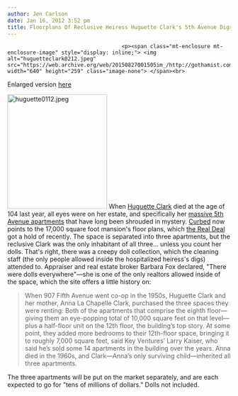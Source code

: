 ```yaml
---
author: Jen Carlson
date: Jan 16, 2012 3:52 pm
title: Floorplans Of Reclusive Heiress Huguette Clark's 5th Avenue Digs Revealed
---
```


	
										<p><span class="mt-enclosure mt-enclosure-image" style="display: inline;"> <img alt="huguetteclark0212.jpeg" src="https://web.archive.org/web/20150827001505im_/http://gothamist.com/attachments/arts_jen/huguetteclark0212.jpeg" width="640" height="259" class="image-none"> </span><br>
<span class="photo_caption">Enlarged version <a href="https://web.archive.org/web/20150827001505/http://therealdeal.com/wp-content/uploads/2011/12/huguette1.jpg">here</a></span></p>

<p><span class="mt-enclosure mt-enclosure-image" style="display: inline;"> <img alt="huguette0112.jpeg" src="https://web.archive.org/web/20150827001505im_/http://gothamist.com/attachments/arts_jen/huguette0112.jpeg" width="225" height="258" class="image-right"> </span>When <a href="https://web.archive.org/web/20150827001505/http://gothamist.com/tags/huguetteclark">Huguette Clark</a> died at the age of 104 last year, all eyes were on her estate, and specifically her <a href="https://web.archive.org/web/20150827001505/http://gothamist.com/2011/06/01/real_estate_agents_licking_chops_fo.php">massive 5th Avenue apartments</a> that have long been shrouded in mystery. <a href="https://web.archive.org/web/20150827001505/http://ny.curbed.com/archives/2012/01/16/get_a_glimpse_of_huguette_clarks_fifth_ave_ghost_mansion.php">Curbed</a> now points to the 17,000 square foot mansion&apos;s floor plans, which <a href="https://web.archive.org/web/20150827001505/http://therealdeal.com/issues_articles/nyc-s-most-mysterious-home/">the Real Deal</a> got a hold of recently. The space is separated into three apartments, but the reclusive Clark was the only inhabitant of all three... unless you count her dolls. That&apos;s right, there was a creepy doll collection, which the cleaning staff (the only people allowed inside the hospitalized heiress&apos;s digs) attended to. Appraiser and real estate broker Barbara Fox declared, &quot;There were dolls everywhere&quot;&#x2014;she is one of the only realtors allowed inside of the space, which the site offers a little history on:</p>

<blockquote>When 907 Fifth Avenue went co-op in the 1950s, Huguette Clark and her mother, Anna La Chapelle Clark, purchased the three spaces they were renting: Both of the apartments that comprise the eighth floor&#x2014;giving them an eye-popping total of 10,000 square feet on that level&#x2014;plus a half-floor unit on the 12th floor, the building&#x2019;s top story. At some point, they added more bedrooms to their 12th-floor space, bringing it to roughly 7,000 square feet, said Key Ventures&#x2019; Larry Kaiser, who said he&#x2019;s sold some 14 apartments in the building over the years. Anna died in the 1960s, and Clark&#x2014;Anna&#x2019;s only surviving child&#x2014;inherited all three apartments.</blockquote>

<p>The three apartments will be put on the market separately, and are each expected to go for &quot;tens of millions of dollars.&quot; Dolls not included.</p>					
										
									
				